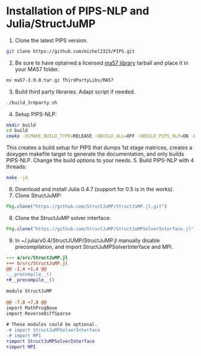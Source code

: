 # Installation of PIPS-NLP and Julia/StructJuMP

1. Clone the latest PIPS version.
```bash
git clone https://github.com/michel2323/PIPS.git
```
2. Be sure to have optained a licensed [ma57 library](http://www.hsl.rl.ac.uk/catalogue/ma57.html) tarball and place it in your MA57 folder.
```bash
mv ma57-3.9.0.tar.gz ThirdPartyLibs/MA57
```
3. Build third party libraries. Adapt script if needed.

```bash
./build_3rdparty.sh
```
4. Setup PIPS-NLP:
```bash
mkdir build
cd build
cmake -DCMAKE_BUILD_TYPE=RELEASE -DBUILD_ALL=OFF -DBUILD_PIPS_NLP=ON -DBUILD_PIPS_DOC=ON -DDUMP=ON -B. -H..
```
   This creates a build setup for PIPS that dumps 1st stage matrices, creates a doxygen makefile target to generate the documentation, and only builds PIPS-NLP. Change the build options to your needs.
5. Build PIPS-NLP with 4 threads:
```bash
make -j4
```
6. Download and install Julia 0.4.7 (support for 0.5 is in the works).
7. Clone StructJuMP:
```julia
Pkg.clone("https://github.com/StructJuMP/StructJuMP.jl.git")
```
8. Clone the StructJuMP solver interface:
```julia
Pkg.clone("https://github.com/StructJuMP/StructJuMPSolverInterface.jl")
```
9. In  ~/.julia/v0.4/StructJUMP/StructJuMP.jl manually disable precompilation, and import StructJuMPSolverInterface and MPI.

```diff
--- a/src/StructJuMP.jl
+++ b/src/StructJuMP.jl
@@ -1,4 +1,4 @@
-__precompile__()
+#__precompile__()
 
module StructJuMP
   
@@ -7,8 +7,8 @@ 
import MathProgBase
import ReverseDiffSparse
     
# These modules could be optional.
-# import StructJuMPSolverInterface
-# import MPI
+import StructJuMPSolverInterface
+import MPI
```

